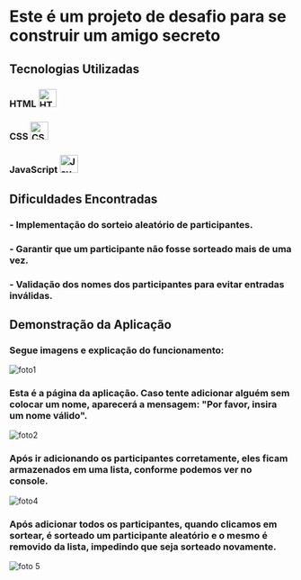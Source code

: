 # Este é um projeto de desafio para se construir um amigo secreto

## Tecnologias Utilizadas

### HTML <img src="https://upload.wikimedia.org/wikipedia/commons/6/61/HTML5_logo_and_wordmark.svg" alt="HTML" width="32" height="32">
### CSS <img src="https://upload.wikimedia.org/wikipedia/commons/d/d5/CSS3_logo_and_wordmark.svg" alt="CSS" width="32" height="32">
### JavaScript <img src="https://upload.wikimedia.org/wikipedia/commons/6/6a/JavaScript-logo.png" alt="JavaScript" width="32" height="32">


## Dificuldades Encontradas

### - Implementação do sorteio aleatório de participantes.
### - Garantir que um participante não fosse sorteado mais de uma vez.
### - Validação dos nomes dos participantes para evitar entradas inválidas.

## Demonstração da Aplicação

### Segue imagens e explicação do funcionamento:

![foto1](https://github.com/user-attachments/assets/316f725c-74f4-4db7-a0ce-d480e9b01f76)

### Esta é a página da aplicação. Caso tente adicionar alguém sem colocar um nome, aparecerá a mensagem: "Por favor, insira um nome válido".

![foto2](https://github.com/user-attachments/assets/abddcd89-5a2f-4838-b541-e597ac9fc052)

### Após ir adicionando os participantes corretamente, eles ficam armazenados em uma lista, conforme podemos ver no console.

![foto4](https://github.com/user-attachments/assets/ffc5b8e8-2258-4b4b-833e-649e440caf11)

### Após adicionar todos os participantes, quando clicamos em sortear, é sorteado um participante aleatório e o mesmo é removido da lista, impedindo que seja sorteado novamente.

![foto 5](https://github.com/user-attachments/assets/8bd7ca12-083c-4715-b7f4-d9c79ce149a7)
